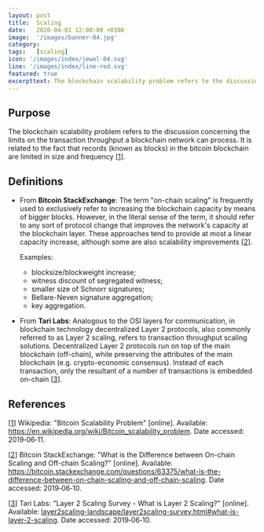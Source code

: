 ```yaml
---
layout: post
title:  Scaling
date:   2020-04-01 12:00:00 +0300
image:  '/images/banner-04.jpg'
category: 
tags:   [scaling]
icon: '/images/index/jewel-04.svg'
line: '/images/index/line-red.svg'
featured: true
excerpttext: The blockchain scalability problem refers to the discussion concerning the limits on the transaction throughput.
---
```


## Purpose

The blockchain scalability problem refers to the discussion concerning the limits on the transaction throughput a
blockchain network can process. It is related to the fact that records (known as blocks) in the bitcoin blockchain are limited in size and frequency [[1]].

## Definitions

- From **Bitcoin StackExchange**: The term "on-chain scaling" is frequently used to exclusively refer to
increasing the blockchain capacity by means of bigger blocks. However, in the literal sense of the term, it should refer
to any sort of protocol change that improves the network's capacity at the blockchain layer. These approaches tend to
provide at most a linear capacity increase, although some are also scalability improvements [[2]].

  Examples:

  - blocksize/blockweight increase;
  - witness discount of segregated witness;
  - smaller size of Schnorr signatures;
  - Bellare-Neven signature aggregation;
  - key aggregation.

- From **Tari Labs**:
Analogous to the OSI layers for communication, in blockchain technology decentralized Layer 2 protocols, also commonly
referred to as Layer 2 scaling, refers to transaction throughput scaling solutions. Decentralized Layer 2 protocols run
  on top of the main blockchain (off-chain), while preserving the attributes of the main blockchain (e.g. crypto-economic
  consensus). Instead of each transaction, only the resultant of a number of transactions is embedded on-chain [[3]].

## References

[[1]] Wikipedia: "Bitcoin Scalability Problem" [online]. Available: <https://en.wikipedia.org/wiki/Bitcoin_scalability_problem>.
Date accessed: 2019&#8209;06&#8209;11.

[1]: https://en.wikipedia.org/wiki/Bitcoin_scalability_problem
"Bitcoin Scalability Problem"

[[2]] Bitcoin StackExchange: "What is the Difference between On-chain Scaling and Off-chain Scaling?" [online].
Available: <https://bitcoin.stackexchange.com/questions/63375/what-is-the-difference-between-on-chain-scaling-and-off-chain-scaling>.
Date accessed: 2019&#8209;06&#8209;10.

[2]: https://bitcoin.stackexchange.com/questions/63375/what-is-the-difference-between-on-chain-scaling-and-off-chain-scaling
"What is the Difference between On-chain
Scaling and Off-chain Scaling?"

[[3]] Tari Labs: "Layer 2 Scaling Survey - What is Layer 2 Scaling?" [online].
Available: [layer2scaling-landscape/layer2scaling-survey.html#what-is-layer-2-scaling](layer2scaling-landscape/layer2scaling-survey.html#what-is-layer-2-scaling).
Date accessed: 2019&#8209;06&#8209;10.

[3]: layer2scaling-landscape/layer2scaling-survey.html#what-is-layer-2-scaling
"Layer 2 Scaling Survey -
What is Layer 2 Scaling?"
